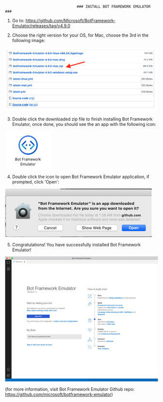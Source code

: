                                      ### INSTALL BOT FRAMEWORK EMULATOR ###

1.	Go to: https://github.com/Microsoft/BotFramework-Emulator/releases/tag/v4.9.0 

2.	Choose the right version for your OS, for Mac, choose the 3rd in the following image: 

 ![](images/BotVersions.png)

3. Double click the downloaded zip file to finish installing Bot Framework Emulator, once done, you should see the an app with the following icon: 

 ![](images/BotEmulator.png)

4. Double click the icon to open Bot Framework Emulator application, if prompted, click 'Open':
 
![](images/OpenEmulator.png)

5. Congratulations! You have successfully installed Bot Framework Emulator!

![](images/EmulatorInstalled.png)

(for more information, visit Bot Framework Emulator Github repo: https://github.com/microsoft/botframework-emulator)

